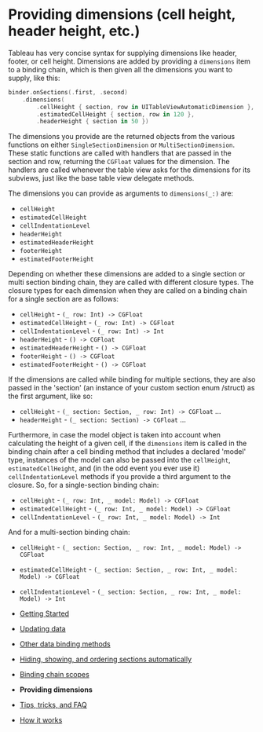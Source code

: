 #  Providing dimensions (cell height, header height, etc.)

Tableau has very concise syntax for supplying dimensions like header, footer, or cell height. Dimensions are added by providing a 
`dimensions` item to a binding chain, which is then given all the dimensions you want to supply, like this:

```swift
binder.onSections(.first, .second)
    .dimensions(
        .cellHeight { section, row in UITableViewAutomaticDimension },
        .estimatedCellHeight { section, row in 120 },
        .headerHeight { section in 50 })
```

The dimensions you provide are the returned objects from the various functions on either `SingleSectionDimension` or 
`MultiSectionDimension`. These static functions are called with handlers that are passed in the section and row, returning the `CGFloat` 
values for the dimension. The handlers are called whenever the table view asks for the dimensions for its subviews, just like the base table
view delegate methods.

The dimensions you can provide as arguments to `dimensions(_:)` are:

- `cellHeight`
- `estimatedCellHeight`
- `cellIndentationLevel`
- `headerHeight`
- `estimatedHeaderHeight`
- `footerHeight`
- `estimatedFooterHeight`

Depending on whether these dimensions are added to a single section or multi section binding chain, they are called with different closure
types. The closure types for each dimension when they are called on a binding chain for a single section are as follows:

- `cellHeight` - `(_ row: Int) -> CGFloat`
- `estimatedCellHeight` - `(_ row: Int) -> CGFloat`
- `cellIndentationLevel` - `(_ row: Int) -> Int`
- `headerHeight`  - `() -> CGFloat`
- `estimatedHeaderHeight`  - `() -> CGFloat`
- `footerHeight`  - `() -> CGFloat`
- `estimatedFooterHeight`  - `() -> CGFloat`

If the dimensions are called while binding for multiple sections, they are also passed in the 'section' (an instance of your custom section enum
/struct) as the first argument, like so:

- `cellHeight` - `(_ section: Section, _ row: Int) -> CGFloat`
...
- `headerHeight`  - `(_ section: Section) -> CGFloat`
...

Furthermore, in case the model object is taken into account when calculating the height of a given cell, if the `dimensions` item is called in the
binding chain after a cell binding method that includes a declared 'model' type, instances of the model can also be passed into the 
`cellHeight`,  `estimatedCellHeight`, and (in the odd event you ever use it) `cellIndentationLevel` methods if you provide a third 
argument to the closure. So, for a single-section binding chain:

- `cellHeight` - `(_ row: Int, _ model: Model) -> CGFloat`
- `estimatedCellHeight` - `(_ row: Int, _ model: Model) -> CGFloat`
- `cellIndentationLevel` - `(_ row: Int, _ model: Model) -> Int`

And for a multi-section binding chain:

- `cellHeight` - `(_ section: Section, _ row: Int, _ model: Model) -> CGFloat`
- `estimatedCellHeight` - `(_ section: Section, _ row: Int, _ model: Model) -> CGFloat`
- `cellIndentationLevel` - `(_ section: Section, _ row: Int, _ model: Model) -> Int`

- [Getting Started](1-GettingStarted.md)
- [Updating data](2-UpdatingData.md)
- [Other data binding methods](3-DataBindingMethods.md)
- [Hiding, showing, and ordering sections automatically](4-SectionDisplayBehaviour.md)
- [Binding chain scopes](5-AdvancedBindingChains.md)
- **Providing dimensions**
- [Tips, tricks, and FAQ](7-TipsTricksFAQ.md)
- [How it works](8-HowItWorks.md)

